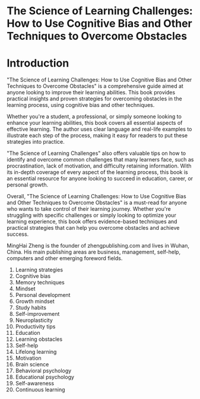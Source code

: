 # The Science of Learning Challenges: How to Use Cognitive Bias and Other Techniques to Overcome Obstacles

# Introduction

"The Science of Learning Challenges: How to Use Cognitive Bias and Other Techniques to Overcome Obstacles" is a comprehensive guide aimed at anyone looking to improve their learning abilities. This book provides practical insights and proven strategies for overcoming obstacles in the learning process, using cognitive bias and other techniques.

Whether you're a student, a professional, or simply someone looking to enhance your learning abilities, this book covers all essential aspects of effective learning. The author uses clear language and real-life examples to illustrate each step of the process, making it easy for readers to put these strategies into practice.

"The Science of Learning Challenges" also offers valuable tips on how to identify and overcome common challenges that many learners face, such as procrastination, lack of motivation, and difficulty retaining information. With its in-depth coverage of every aspect of the learning process, this book is an essential resource for anyone looking to succeed in education, career, or personal growth.

Overall, "The Science of Learning Challenges: How to Use Cognitive Bias and Other Techniques to Overcome Obstacles" is a must-read for anyone who wants to take control of their learning journey. Whether you're struggling with specific challenges or simply looking to optimize your learning experience, this book offers evidence-based techniques and practical strategies that can help you overcome obstacles and achieve success.


MingHai Zheng is the founder of zhengpublishing.com and lives in Wuhan, China. His main publishing areas are business, management, self-help, computers and other emerging foreword fields.



1. Learning strategies
2. Cognitive bias
3. Memory techniques
4. Mindset
5. Personal development
6. Growth mindset
7. Study habits
8. Self-improvement
9. Neuroplasticity
10. Productivity tips
11. Education
12. Learning obstacles
13. Self-help
14. Lifelong learning
15. Motivation
16. Brain science
17. Behavioral psychology
18. Educational psychology
19. Self-awareness
20. Continuous learning

